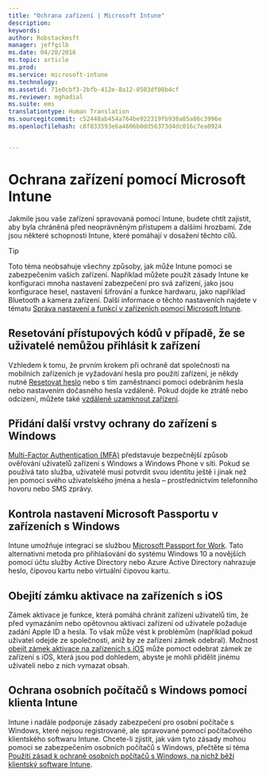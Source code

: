 ```yaml
---
title: "Ochrana zařízení | Microsoft Intune"
description: 
keywords: 
author: Robstackmsft
manager: jeffgilb
ms.date: 04/28/2016
ms.topic: article
ms.prod: 
ms.service: microsoft-intune
ms.technology: 
ms.assetid: 71e0cbf3-2bfb-412e-8a12-8503df08b4cf
ms.reviewer: mghadial
ms.suite: ems
translationtype: Human Translation
ms.sourcegitcommit: c52448ab454a764be922319fb930a85a86c3996e
ms.openlocfilehash: c8f833593e6a4606b0dd56373d4dc016c7ea0924


---
```


# Ochrana zařízení pomocí Microsoft Intune
Jakmile jsou vaše zařízení spravovaná pomocí Intune, budete chtít zajistit, aby byla chráněná před neoprávněným přístupem a dalšími hrozbami. Zde jsou některé schopnosti Intune, které pomáhají v dosažení těchto cílů.

> [!TIP]
> Toto téma neobsahuje všechny způsoby, jak může Intune pomoci se zabezpečením vašich zařízení. Například můžete použít zásady Intune ke konfiguraci mnoha nastavení zabezpečení pro svá zařízení, jako jsou konfigurace hesel, nastavení šifrování a funkce hardwaru, jako například Bluetooth a kamera zařízení. Další informace o těchto nastaveních najdete v tématu [Správa nastavení a funkcí v zařízeních pomocí Microsoft Intune](manage-settings-and-features-on-your-devices-with-microsoft-intune-policies.md).

## Resetování přístupových kódů v případě, že se uživatelé nemůžou přihlásit k zařízení
Vzhledem k tomu, že prvním krokem při ochraně dat společnosti na mobilních zařízeních je vyžadování hesla pro použití zařízení, je někdy nutné [Resetovat heslo](use-remote-lock-and-passcode-reset-in-microsoft-intune.md) nebo s tím zaměstnanci pomoci odebráním hesla nebo nastavením dočasného hesla vzdáleně. Pokud dojde ke ztrátě nebo odcizení, můžete také [vzdáleně uzamknout zařízení](use-remote-lock-and-passcode-reset-in-microsoft-intune.md).

## Přidání další vrstvy ochrany do zařízení s Windows
[Multi-Factor Authentication (MFA)](protect-windows-devices-with-multi-factor-authentication.md) představuje bezpečnější způsob ověřování uživatelů zařízení s Windows a Windows Phone v síti.  Pokud se používá tato služba, uživatelé musí potvrdit svou identitu ještě i jinak než jen pomocí svého uživatelského jména a hesla – prostřednictvím telefonního hovoru nebo SMS zprávy.

## Kontrola nastavení Microsoft Passportu v zařízeních s Windows
Intune umožňuje integraci se službou [Microsoft Passport for Work](control-microsoft-passport-settings-on-devices-with-microsoft-intune.md). Tato alternativní metoda pro přihlašování do systému Windows 10 a novějších pomocí účtu služby Active Directory nebo Azure Active Directory nahrazuje heslo, čipovou kartu nebo virtuální čipovou kartu.

## Obejití zámku aktivace na zařízeních s iOS
Zámek aktivace je funkce, která pomáhá chránit zařízení uživatelů tím, že před vymazáním nebo opětovnou aktivací zařízení od uživatele požaduje zadání Apple ID a hesla. To však může vést k problémům (například pokud uživatel odejde ze společnosti, aniž by ze zařízení zámek odebral). Možnost [obejít zámek aktivace na zařízeních s iOS](help-protect-ios-devices-with-activation-lock-bypass-for-microsoft-intune.md) může pomoct odebrat zámek ze zařízení s iOS, která jsou pod dohledem, abyste je mohli přidělit jinému uživateli nebo z nich vymazat obsah.

## Ochrana osobních počítačů s Windows pomocí klienta Intune
Intune i nadále podporuje zásady zabezpečení pro osobní počítače s Windows, které nejsou registrované, ale spravované pomocí počítačového klientského softwaru Intune. Chcete-li zjistit, jak vám tyto zásady mohou pomoci se zabezpečením osobních počítačů s Windows, přečtěte si téma [Použití zásad k ochraně osobních počítačů s Windows, na nichž běží klientský software Intune](policies-to-protect-windows-pcs-in-microsoft-intune.md).



<!--HONumber=Jun16_HO4-->


